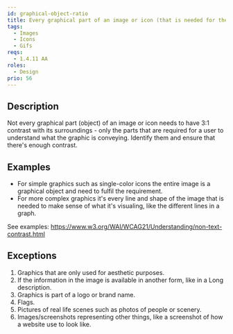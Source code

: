 ```yaml
---
id: graphical-object-ratio
title: Every graphical part of an image or icon (that is needed for the user to depict the graphic) must have a contrast ratio of at least 3:1 against adjacent colors
tags:
  - Images
  - Icons
  - Gifs
reqs:
  - 1.4.11 AA
roles:
  - Design
prio: 56
---
```


## Description

Not every graphical part (object) of an image or icon needs to have 3:1 contrast with its surroundings - only the parts that are required for a user to understand what the graphic is conveying. Identify them and ensure that there's enough contrast.

## Examples

- For simple graphics such as single-color icons the entire image is a graphical object and need to fulfil the requirement.
- For more complex graphics it's every line and shape of the image that is needed to make sense of what it's visualing, like the different lines in a graph.

See examples: https://www.w3.org/WAI/WCAG21/Understanding/non-text-contrast.html

## Exceptions

1. Graphics that are only used for aesthetic purposes.
2. If the information in the image is available in another form, like in a Long description.
3. Graphics is part of a logo or brand name.
4. Flags.
5. Pictures of real life scenes such as photos of people or scenery.
6. Images/screenshots representing other things, like a screenshot of how a website use to look like.
